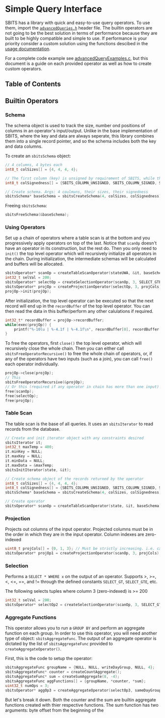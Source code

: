 # Simple Query Interface

SBITS has a library with quick and easy-to-use query operators. To use them, import the [`advancedQueries.h`](../src/sbits/advancedQueries.h) header file. The builtin operators are not going to be the best solution in terms of performance because they are built to be highly compatible and simple to use. If performance is your priority consider a custom solution using the functions descibed in the [usage documentation](usageInfo.md).

For a complete code example see [advancedQueryExamples.c](../src/advancedQueryExamples.c), but this document is a guide on each provided operator as well as how to create custom operators.

## Table of Contents

## Builtin Operators

### Schema

The schema object is used to track the size, number ond positions of columns in an operator's input/output. Unlike in the base implementation of SBITS, where the key and data are always seperate, this library combines them into a single record pointer, and so the schema includes both the key and data columns.

To create an `sbitsSchema` object:

```c
// 4 columns, 4 bytes each
int8_t colSizes[] = {4, 4, 4, 4};

// The first column (key) is unsigned by requirement of SBITS, while the rest are signed values
int8_t colSignedness[] = {SBITS_COLUMN_UNSIGNED, SBITS_COLUMN_SIGNED, SBITS_COLUMN_SIGNED, SBITS_COLUMN_SIGNED};

// Create schema. Args: 4 coulmuns, their sizes, their signedness
sbitsSchema* baseSchema = sbitsCreateSchema(4, colSizes, colSignedness);
```

Freeing `sbitsSchema`:

```c
sbitsFreeSchema(&baseSchema);
```

### Using Operators

Set up a chain of operators where a table scan is at the bottom and you progressively apply operators on top of the last. Notice that `scanOp` doesn't have an operator in its construction, but the rest do. Then you only need to `init()` the top level operator which will recursively initialize all operators in the chain. During initialization, the intermediate schemas will be calculated and buffers will be allocated.

```c
sbitsOperator* scanOp = createTableScanOperator(stateUWA, &it, baseSchema);
int32_t selVal = 200;
sbitsOperator* selectOp = createSelectionOperator(scanOp, 3, SELECT_GTE, &selVal);
sbitsOperator* projOp = createProjectionOperator(selectOp, 3, projCols);
projOp->init(projOp);
```

After initialization, the top level operator can be executed so that the next record will end up in the `recordBuffer` of the top level operator. You can then read the data in this buffer/perform any other calulations if required.

```c
int32_t* recordBuffer = projOp->recordBuffer;
while(exec(projOp)) {
	printf("%-10lu | %-4.1f | %-4.1f\n", recordBuffer[0], recordBuffer[1] / 10.0, recordBuffer[2] / 10.0);
}
```

To free the operators, first `close()` the top level operator, which will recursively close the whole chain. Then you can either call `sbitsFreeOperatorRecursive()` to free the whole chain of operators, or, if any of the operators have two inputs (such as a join), you can call `free()` each operator individually.

```c
projOp->close(projOp);
// This
sbitsFreeOperatorRecursive(&projOp);
// Or this (required if any operator in chain has more than one input)
free(scanOp);
free(selectOp);
free(projOp);
```

### Table Scan

The table scan is the base of all queries. It uses an `sbitsIterator` to read records from the database.

```c
// Create and init iterator object with any constraints desired
sbitsIterator it;
int32_t maxTemp = 400;
it.minKey = NULL;
it.maxKey = NULL;
it.minData = NULL;
it.maxData = &maxTemp;
sbitsInitIterator(state, &it);

// Create schema object of the records returned by the operator
int8_t colSizes[] = {4, 4, 4, 4};
int8_t colSignedness[] = {SBITS_COLUMN_UNSIGNED, SBITS_COLUMN_SIGNED, SBITS_COLUMN_SIGNED, SBITS_COLUMN_SIGNED};
sbitsSchema* baseSchema = sbitsCreateSchema(4, colSizes, colSignedness);

// Create operator
sbitsOperator* scanOp = createTableScanOperator(state, &it, baseSchema);
```

### Projection

Projects out columns of the input operator. Projected columns must be in the order in which they are in the input operator. Column indexes are zero-indexed

```c
uint8_t projCols[] = {0, 1, 3}; // Must be strictly increasing. i.e. cannot have column 3 before column 1
sbitsOperator* projOp1 = createProjectionOperator(scanOp, 3, projCols);
```

### Selection

Performs a `SELECT * WHERE x` on the output of an operator. Supports >, >=, <, <=, ==, and != through the defined constants `SELECT_GT`, `SELECT_GTE`, etc.

The following selects tuples where column 3 (zero-indexed) is >= 200

```c
int32_t selVal = 200;
sbitsOperator* selectOp2 = createSelectionOperator(scanOp, 3, SELECT_GTE, &selVal);
```

### Aggregate Functions

This operator allows you to run a `GROUP BY` and perform an aggregate function on each group. In order to use this operator, you will need another type of object: `sbitsAggregateFunc`. The output of an aggregate operator is dictated by the list of `sbitsAggregateFunc` provided to `createAggregateOperator()`.

First, this is the code to setup the operator:

```c
sbitsAggregateFunc groupName = {NULL, NULL, writeDayGroup, NULL, 4};
sbitsAggregateFunc* counter = createCountAggregate();
sbitsAggregateFunc* sum = createSumAggregate(8, -4);
sbitsAggregateFunc aggFunctions[] = {groupName, *counter, *sum};
uint32_t numOps = 3;
sbitsOperator* aggOp3 = createAggregateOperator(selectOp3, sameDayGroup, aggFunctions, numOps);
```

But let's break it down. Both the counter and the sum are builtin aggregate functions created with thier respective functions. The sum function has two arguments: byte offset from the beginning of the
